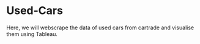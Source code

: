 # Used-Cars
Here, we will webscrape the data of used cars from cartrade and visualise them using Tableau.
